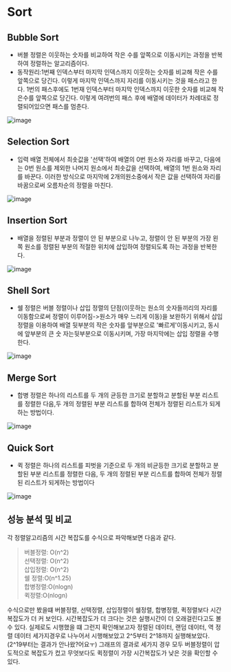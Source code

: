 # Sort
## Bubble Sort
* 버블 정렬은 이웃하는 숫자를 비교하여 작은 수를 앞쪽으로 이동시키는 과정을 반복하여 정렬하는 알고리즘이다.
* 동작원리:1번째 인덱스부터 마지막 인덱스까지 이웃하는 숫자를 비교해 작은 수를 앞쪽으로 당긴다. 이렇게 마지막 인덱스까지 자리를 이동시키는 것을 패스라고 한다. 1번의 패스후에도 1번재 인덱스부터 마지막 인덱스까지 이웃한 숫자를 비교해 작은수를 앞쪽으로 당긴다. 이렇게 여려번의 패스 후에 배열에 데이터가 차례대로 정렬되어있으면 패스를 멈춘다.

![image](https://t1.daumcdn.net/cfile/tistory/275F9A4A545095BD01)

## Selection Sort
* 입력 배열 전체에서 최솟값을 '선택'하여 배열의 0번 원소와 자리를 바꾸고, 다음에는 0번 원소를 제외한 나머지 원소에서 최솟값을 선택하여, 배열의 1번 원소와 자리를 바꾼다. 이러한 방식으로 마지막에 2개의원소중에서 작은 값을 선택하여 자리를 바꿈으로써 오름차순의 정렬을 마친다.

![image](https://t1.daumcdn.net/cfile/tistory/256B9C34545081D835)

## Insertion Sort
* 배열을 정렬된 부분과 정렬이 안 된 부분으로 나누고, 정렬이 안 된 부분의 가장 왼쪽 원소를 정렬된 부분의 적절한 위치에 삽입하여 정렬되도록 하는 과정을 반복한다.

![image](https://t1.daumcdn.net/cfile/tistory/2569FD3854508BE811)

## Shell Sort
* 쉘 정렬은 버블 정렬이나 삽입 정렬의 단점(이웃하는 원소의 숫자들끼리의 자리를 이동함으로써 정렬이 이루어짐->원소가 매우 느리게 이동)을 보완하기 위해서 삽입 정렬을 이용하여 배열 뒷부분의 작은 숫자를 앞부분으로 '빠르게'이동시키고, 동시에 앞부분의 큰 숫 자는뒷부분으로 이동시키며, 가장 마지막에는 삽입 정렬을 수행한다.

![image](https://t1.daumcdn.net/cfile/tistory/223DFC4B5451F3590A)

## Merge Sort
* 합병 정렬은 하나의 리스트를 두 개의 균등한 크기로 분할하고 분할된 부분 리스트를 정렬한 다음,두 개의 정렬된 부분 리스트를 합하여 전체가 정렬된 리스트가 되게 하는 방법이다.

![image](https://t1.daumcdn.net/cfile/tistory/214EFE385452034624)

## Quick Sort
* 퀵 정렬은 하나의 리스트를 피벗을 기준으로 두 개의 비균등한 크기로 분할하고 분할된 부분 리스트를 정렬한 다음, 두 개의 정렬된 부분 리스트를 합하여 전체가 정렬된 리스트가 되게하는 방법이다

![image](https://t1.daumcdn.net/cfile/tistory/271D2B3354545F7A13)

## 성능 분석 및 비교
각 정렬알고리즘의 시간 복잡도를 수식으로 파악해보면 다음과 같다.
> 버블정렬: O(n^2)  \
> 선택정렬: O(n^2)\
> 삽입정렬: O(n^2)\
> 쉘 정렬:O(n^1.25)\
> 합병정렬:O(nlogn)\
> 퀵정렬:O(nlogn)

수식으로만 봤을떄 버블정렬, 선택정렬, 삽입정렬이 쉘정렬, 합병정렬, 퀵정렬보다 시간복잡도가 더 커 보인다. 시간복잡도가 더 크다는 것은 실행시간이 더 오래걸린다고도 볼 수 있다.
실제로도 시행했을 떄 그런지 확인해보고자 정렬된 데이터, 랜덤 데이터, 역 정렬 데이터 세가지경우로 나누어서 시행해보았고 2^5부터 2^18까지 실행해보았다.(2^19부터는 결과가 안나왔?어요ㅜ)
그래프의 결과로 세가지 경우 모두 버블정렬이 압도적으로 복잡도가 컸고 무엇보다도 퀵정렬이 가장 시간복잡도가 낮은 것을 확인할 수 있다.


